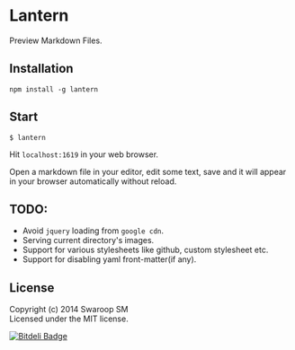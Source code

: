 # Lantern

Preview Markdown Files.

## Installation
	npm install -g lantern

## Start
	$ lantern

Hit `localhost:1619` in your web browser.

Open a markdown file in your editor, edit some text, save and it will appear in your browser automatically without reload.

## TODO:
- Avoid `jquery` loading from `google cdn`.
- Serving current directory's images.
- Support for various stylesheets like github, custom stylesheet etc.
- Support for disabling yaml front-matter(if any).


## License
Copyright (c) 2014 Swaroop SM  
Licensed under the MIT license.


[![Bitdeli Badge](https://d2weczhvl823v0.cloudfront.net/swaroopsm/lantern/trend.png)](https://bitdeli.com/free "Bitdeli Badge")


